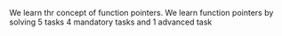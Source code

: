 We learn thr concept of function pointers. We learn function pointers by solving 5 tasks 4 mandatory tasks and 1 advanced task
